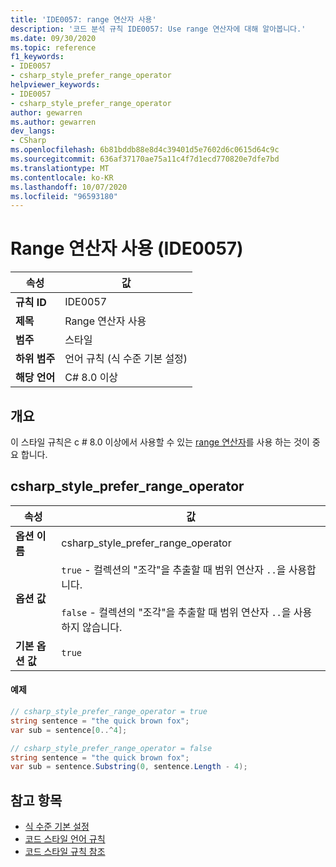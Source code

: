 ```yaml
---
title: 'IDE0057: range 연산자 사용'
description: '코드 분석 규칙 IDE0057: Use range 연산자에 대해 알아봅니다.'
ms.date: 09/30/2020
ms.topic: reference
f1_keywords:
- IDE0057
- csharp_style_prefer_range_operator
helpviewer_keywords:
- IDE0057
- csharp_style_prefer_range_operator
author: gewarren
ms.author: gewarren
dev_langs:
- CSharp
ms.openlocfilehash: 6b81bddb88e8d4c39401d5e7602d6c0615d64c9c
ms.sourcegitcommit: 636af37170ae75a11c4f7d1ecd770820e7dfe7bd
ms.translationtype: MT
ms.contentlocale: ko-KR
ms.lasthandoff: 10/07/2020
ms.locfileid: "96593180"
---
```

# <a name="use-range-operator-ide0057"></a>Range 연산자 사용 (IDE0057)

|속성|값|
|-|-|
| **규칙 ID** | IDE0057 |
| **제목** | Range 연산자 사용 |
| **범주** | 스타일 |
| **하위 범주** | 언어 규칙 (식 수준 기본 설정) |
| **해당 언어** | C# 8.0 이상 |

## <a name="overview"></a>개요

이 스타일 규칙은 c # 8.0 이상에서 사용할 수 있는 [range 연산자](../../../csharp/language-reference/operators/member-access-operators.md#range-operator-)를 사용 하는 것이 중요 합니다.

## <a name="csharp_style_prefer_range_operator"></a>csharp_style_prefer_range_operator

|속성|값|
|-|-|
| **옵션 이름** | csharp_style_prefer_range_operator
| **옵션 값** | `true` - 컬렉션의 "조각"을 추출할 때 범위 연산자 `..`을 사용합니다.<br /><br />`false` - 컬렉션의 "조각"을 추출할 때 범위 연산자 `..`을 사용하지 않습니다. |
| **기본 옵션 값** | `true` |

#### <a name="example"></a>예제

```csharp
// csharp_style_prefer_range_operator = true
string sentence = "the quick brown fox";
var sub = sentence[0..^4];

// csharp_style_prefer_range_operator = false
string sentence = "the quick brown fox";
var sub = sentence.Substring(0, sentence.Length - 4);
```

## <a name="see-also"></a>참고 항목

- [식 수준 기본 설정](expression-level-preferences.md)
- [코드 스타일 언어 규칙](language-rules.md)
- [코드 스타일 규칙 참조](index.md)
